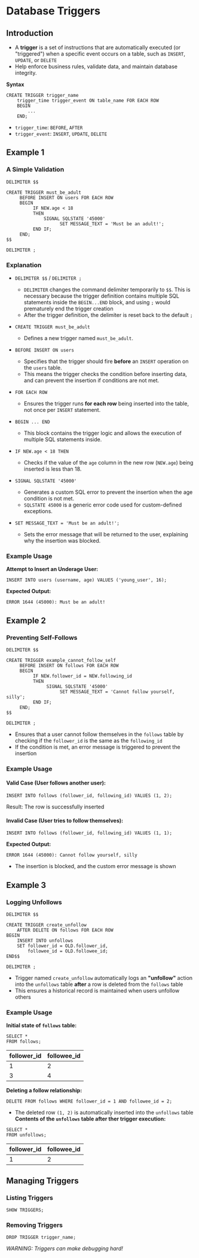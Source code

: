 # Database Triggers
## Introduction
- A **trigger** is a set of instructions that are automatically executed (or "triggered") when a specific event occurs on a table, such as `INSERT`, `UPDATE`, or `DELETE`
- Help enforce business rules, validate data, and maintain database integrity.

**Syntax**
```mysql
CREATE TRIGGER trigger_name
    trigger_time trigger_event ON table_name FOR EACH ROW
    BEGIN
        ...
    END;
```
- `trigger_time`: `BEFORE`, `AFTER`
- `trigger_event`: `INSERT`, `UPDATE`, `DELETE`

## Example 1
### A Simple Validation
```mysql
DELIMITER $$

CREATE TRIGGER must_be_adult
     BEFORE INSERT ON users FOR EACH ROW
     BEGIN
          IF NEW.age < 18
          THEN
              SIGNAL SQLSTATE '45000'
                    SET MESSAGE_TEXT = 'Must be an adult!';
          END IF;
     END;
$$

DELIMITER ;
```
### Explanation
- `DELIMITER $$` / `DELIMITER ;`
  - `DELIMITER` changes the command delimiter temporarily to `$$`. This is necessary because the trigger definition contains multiple SQL statements inside the `BEGIN...END` block, and using `;` would prematurely end the trigger creation
  - After the trigger definition, the delimiter is reset back to the default `;`

- `CREATE TRIGGER must_be_adult`
  - Defines a new trigger named `must_be_adult`.

- `BEFORE INSERT ON users`
  - Specifies that the trigger should fire **before** an `INSERT` operation on the `users` table.
  - This means the trigger checks the condition before inserting data, and can prevent the insertion if conditions are not met.

- `FOR EACH ROW`
  - Ensures the trigger runs **for each row** being inserted into the table, not once per `INSERT` statement.

- `BEGIN ... END`
  - This block contains the trigger logic and allows the execution of multiple SQL statements inside.

- `IF NEW.age < 18 THEN`
  - Checks if the value of the `age` column in the new row (`NEW.age`) being inserted is less than 18.

- `SIGNAL SQLSTATE '45000'`
  - Generates a custom SQL error to prevent the insertion when the age condition is not met.
  - `SQLSTATE 45000` is a generic error code used for custom-defined exceptions.

- `SET MESSAGE_TEXT = 'Must be an adult!';`
  - Sets the error message that will be returned to the user, explaining why the insertion was blocked.
### Example Usage
**Attempt to Insert an Underage User:**
```mysql
INSERT INTO users (username, age) VALUES ('young_user', 16);
```
**Expected Output:**
```mysql
ERROR 1644 (45000): Must be an adult!
```
## Example 2
### Preventing Self-Follows
```mysql
DELIMITER $$

CREATE TRIGGER example_cannot_follow_self
     BEFORE INSERT ON follows FOR EACH ROW
     BEGIN
          IF NEW.follower_id = NEW.following_id
          THEN
               SIGNAL SQLSTATE '45000'
                    SET MESSAGE_TEXT = 'Cannot follow yourself, silly';
          END IF;
     END;
$$

DELIMITER ;
```
- Ensures that a user cannot follow themselves in the `follows` table by checking if the `follower_id` is the same as the `following_id`
- If the condition is met, an error message is triggered to prevent the insertion
### Example Usage
#### Valid Case (User follows another user):
```mysql
INSERT INTO follows (follower_id, following_id) VALUES (1, 2);
```
Result: The row is successfully inserted
#### Invalid Case (User tries to follow themselves):
```mysql
INSERT INTO follows (follower_id, following_id) VALUES (1, 1);
```
**Expected Output:**
```mysql
ERROR 1644 (45000): Cannot follow yourself, silly
```
- The insertion is blocked, and the custom error message is shown
## Example 3
### Logging Unfollows
```mysql
DELIMITER $$

CREATE TRIGGER create_unfollow
    AFTER DELETE ON follows FOR EACH ROW 
BEGIN
    INSERT INTO unfollows
    SET follower_id = OLD.follower_id,
        followee_id = OLD.followee_id;
END$$

DELIMITER ;
```
- Trigger named `create_unfollow` automatically logs an **"unfollow"** action into the `unfollows` table **after** a row is deleted from the `follows` table
- This ensures a historical record is maintained when users unfollow others
### Example Usage
**Initial state of `follows` table:**
```mysql
SELECT *
FROM follows;
```
|follower_id|followee_id|
|---|---|
|1|2|
|3|4|

**Deleting a follow relationship:**
```mysql
DELETE FROM follows WHERE follower_id = 1 AND followee_id = 2;
```
- The deleted row `(1, 2)` is automatically inserted into the `unfollows` table
**Contents of the `unfollows` table after ther trigger execution:**
```mysql
SELECT *
FROM unfollows;
```
|follower_id|followee_id|
|---|---|
|1|2|
## Managing Triggers
### Listing Triggers
```mysql
SHOW TRIGGERS;
```
### Removing Triggers
```mysql
DROP TRIGGER trigger_name;
```

*WARNING: Triggers can make debugging hard!*

